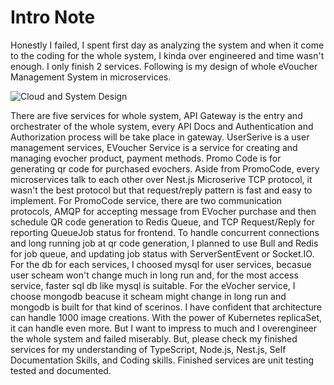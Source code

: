 # Intro Note

Honestly I failed, I spent first day as analyzing the system and when it come to the coding for the whole system, I kinda over engineered and time wasn't enough. I only finish 2 services. Following is my design of whole eVoucher Management System in microservices.

![Cloud and System Design](https://i.ibb.co/ZSjZJDF/Micro-Services-Flow-Cloud-and-Technologies-drawio.png)

There are five services for whole system, API Gateway is the entry and orchestrater of the whole system, every API Docs and Authentication and Authorization process will be take place in gateway. UserSerive is a user management services, EVoucher Service is a service for creating and managing evocher product, payment methods. Promo Code is for generating qr code for purchased evochers. Aside from PromoCode, every microservices talk to each other over Nest.js Microserive TCP protocol, it wasn't the best protocol but that request/reply pattern is fast and easy to implement. For PromoCode service, there are two communication protocols, AMQP for accepting message from EVocher purchase and then schedule QR code generation to Redis Queue, and TCP Request/Reply for reporting QueueJob status for frontend. To handle concurrent connections and long running job at qr code generation, I planned to use Bull and Redis for job queue, and updating job status with ServerSentEvent or Socket.IO. For the db for each services, I choosed mysql for user services, becasue user scheam won't change much in long run and, for the most access service, faster sql db like mysql is suitable. For the eVocher service, I choose mongodb beacuse it scheam might change in long run and mongodb is built for that kind of scerinos. I have confident that architecture can handle 1000 image creations. With the power of Kubernetes replicaSet, it can handle even more. But I want to impress to much and I overengineer the whole system and failed miserably. But, please check my finished services for my understanding of TypeScript, Node.js, Nest.js, Self Documentation Skills, and Coding skills. Finished services are unit testing tested and documented.

